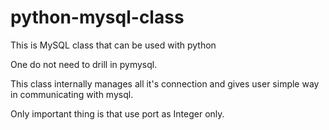python-mysql-class
==================

This is MySQL class that can be used with python

One do not need to drill in pymysql.

This class internally manages all it's connection and gives user simple way in communicating with mysql.

Only important thing is that use port as Integer only.

